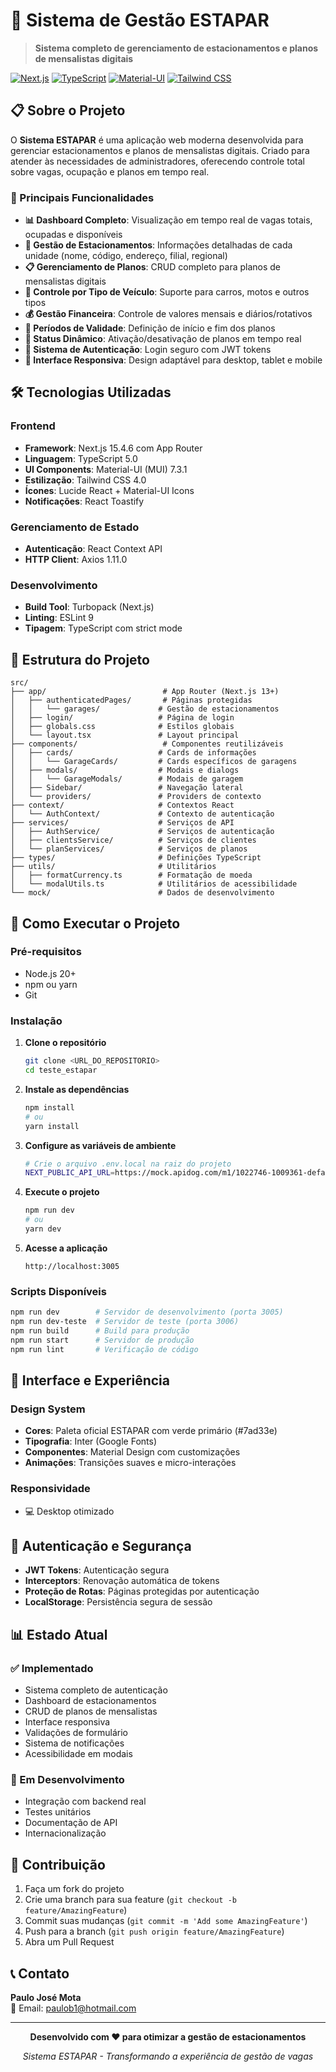 # 🚗 Sistema de Gestão ESTAPAR

> **Sistema completo de gerenciamento de estacionamentos e planos de mensalistas digitais**

[![Next.js](https://img.shields.io/badge/Next.js-15.4.6-black?style=flat-square&logo=next.js)](https://nextjs.org/)
[![TypeScript](https://img.shields.io/badge/TypeScript-5.0-blue?style=flat-square&logo=typescript)](https://www.typescriptlang.org/)
[![Material-UI](https://img.shields.io/badge/Material--UI-7.3.1-0081CB?style=flat-square&logo=mui)](https://mui.com/)
[![Tailwind CSS](https://img.shields.io/badge/Tailwind_CSS-4.0-38B2AC?style=flat-square&logo=tailwind-css)](https://tailwindcss.com/)

## 📋 Sobre o Projeto

O **Sistema ESTAPAR** é uma aplicação web moderna desenvolvida para gerenciar estacionamentos e planos de mensalistas digitais. Criado para atender às necessidades de administradores, oferecendo controle total sobre vagas, ocupação e planos em tempo real.

### 🎯 Principais Funcionalidades

- **📊 Dashboard Completo**: Visualização em tempo real de vagas totais, ocupadas e disponíveis
- **🏢 Gestão de Estacionamentos**: Informações detalhadas de cada unidade (nome, código, endereço, filial, regional)
- **📋 Gerenciamento de Planos**: CRUD completo para planos de mensalistas digitais
- **🚗 Controle por Tipo de Veículo**: Suporte para carros, motos e outros tipos
- **💰 Gestão Financeira**: Controle de valores mensais e diários/rotativos
- **📅 Períodos de Validade**: Definição de início e fim dos planos
- **🔄 Status Dinâmico**: Ativação/desativação de planos em tempo real
- **🔐 Sistema de Autenticação**: Login seguro com JWT tokens
- **📱 Interface Responsiva**: Design adaptável para desktop, tablet e mobile

## 🛠️ Tecnologias Utilizadas

### **Frontend**
- **Framework**: Next.js 15.4.6 com App Router
- **Linguagem**: TypeScript 5.0
- **UI Components**: Material-UI (MUI) 7.3.1
- **Estilização**: Tailwind CSS 4.0
- **Ícones**: Lucide React + Material-UI Icons
- **Notificações**: React Toastify

### **Gerenciamento de Estado**
- **Autenticação**: React Context API
- **HTTP Client**: Axios 1.11.0

### **Desenvolvimento**
- **Build Tool**: Turbopack (Next.js)
- **Linting**: ESLint 9
- **Tipagem**: TypeScript com strict mode

## 📁 Estrutura do Projeto

```
src/
├── app/                          # App Router (Next.js 13+)
│   ├── authenticatedPages/       # Páginas protegidas
│   │   └── garages/             # Gestão de estacionamentos
│   ├── login/                   # Página de login
│   ├── globals.css              # Estilos globais
│   └── layout.tsx               # Layout principal
├── components/                   # Componentes reutilizáveis
│   ├── cards/                   # Cards de informações
│   │   └── GarageCards/         # Cards específicos de garagens
│   ├── modals/                  # Modais e dialogs
│   │   └── GarageModals/        # Modais de garagem
│   ├── Sidebar/                 # Navegação lateral
│   └── providers/               # Providers de contexto
├── context/                     # Contextos React
│   └── AuthContext/             # Contexto de autenticação
├── services/                    # Serviços de API
│   ├── AuthService/             # Serviços de autenticação
│   ├── clientsService/          # Serviços de clientes
│   └── planServices/            # Serviços de planos
├── types/                       # Definições TypeScript
├── utils/                       # Utilitários
│   ├── formatCurrency.ts        # Formatação de moeda
│   └── modalUtils.ts            # Utilitários de acessibilidade
└── mock/                        # Dados de desenvolvimento
```

## 🚀 Como Executar o Projeto

### **Pré-requisitos**

- Node.js 20+ 
- npm ou yarn
- Git

### **Instalação**

1. **Clone o repositório**
   ```bash
   git clone <URL_DO_REPOSITORIO>
   cd teste_estapar
   ```

2. **Instale as dependências**
   ```bash
   npm install
   # ou
   yarn install
   ```

3. **Configure as variáveis de ambiente**
   ```bash
   # Crie o arquivo .env.local na raiz do projeto
   NEXT_PUBLIC_API_URL=https://mock.apidog.com/m1/1022746-1009361-default
   ```

4. **Execute o projeto**
   ```bash
   npm run dev
   # ou
   yarn dev
   ```

5. **Acesse a aplicação**
   ```
   http://localhost:3005
   ```

### **Scripts Disponíveis**

```bash
npm run dev        # Servidor de desenvolvimento (porta 3005)
npm run dev-teste  # Servidor de teste (porta 3006)
npm run build      # Build para produção
npm run start      # Servidor de produção
npm run lint       # Verificação de código
```


## 🎨 Interface e Experiência

### **Design System**
- **Cores**: Paleta oficial ESTAPAR com verde primário (#7ad33e)
- **Tipografia**: Inter (Google Fonts)
- **Componentes**: Material Design com customizações
- **Animações**: Transições suaves e micro-interações

### **Responsividade**
- 💻 Desktop otimizado

## 🔐 Autenticação e Segurança

- **JWT Tokens**: Autenticação segura
- **Interceptors**: Renovação automática de tokens
- **Proteção de Rotas**: Páginas protegidas por autenticação
- **LocalStorage**: Persistência segura de sessão

## 📊 Estado Atual

### **✅ Implementado**
- Sistema completo de autenticação
- Dashboard de estacionamentos
- CRUD de planos de mensalistas
- Interface responsiva
- Validações de formulário
- Sistema de notificações
- Acessibilidade em modais

### **🔄 Em Desenvolvimento**
- Integração com backend real
- Testes unitários
- Documentação de API
- Internacionalização

## 🤝 Contribuição

1. Faça um fork do projeto
2. Crie uma branch para sua feature (`git checkout -b feature/AmazingFeature`)
3. Commit suas mudanças (`git commit -m 'Add some AmazingFeature'`)
4. Push para a branch (`git push origin feature/AmazingFeature`)
5. Abra um Pull Request

## 📞 Contato

**Paulo José Mota**  
📧 Email: [paulob1@hotmail.com](mailto:paulob1@hotmail.com)

---

<div align="center">

**Desenvolvido com ❤️ para otimizar a gestão de estacionamentos**

*Sistema ESTAPAR - Transformando a experiência de gestão de vagas*

</div>